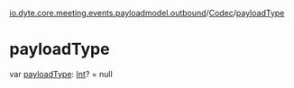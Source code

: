 [io.dyte.core.meeting.events.payloadmodel.outbound](../index.md)/[Codec](index.md)/[payloadType](payload-type.md)

# payloadType


var [payloadType](payload-type.md): [Int](https://kotlinlang.org/api/latest/jvm/stdlib/kotlin/-int/index.html)? = null
